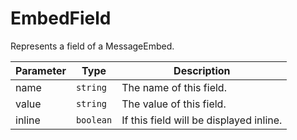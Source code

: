 # EmbedField

Represents a field of a MessageEmbed.

| Parameter | Type      | Description                             |
|-----------|-----------|-----------------------------------------|
| name      | `string`  | The name of this field.                 |
| value     | `string`  | The value of this field.                |
| inline    | `boolean` | If this field will be displayed inline. |
